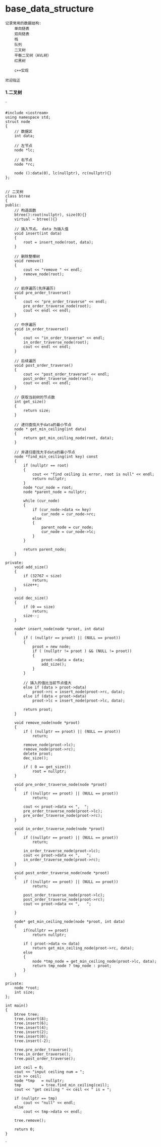 # base_data_structure
	记录常用的数据结构:
		单向链表
		双向链表
		栈
		队列
		二叉树
		平衡二叉树（AVL树）
		红黑树
		
		c++实现
`欢迎指正`

#### 1.二叉树
`
	
	#include <iostream>
	using namespace std;
	struct node
	{
		// 数据区
		int data;

    	// 左节点
    	node *lc;

    	// 右节点
    	node *rc;

    	node ():data(0), lc(nullptr), rc(nullptr){}
	};


	// 二叉树
	class btree	
	{
	public:
		// 构造函数
		btree():root(nullptr), size(0){}
		virtual ~ btree(){}
		
		// 插入节点。 data 为插入值
		void insert(int data)
		{
			root = insert_node(root, data);
		}

		// 删除整棵树
		void remove()
		{
			cout << "remove " << endl;
			remove_node(root);
		}
		
		// 前序遍历(先序遍历)
		void pre_order_traverse()
		{
			cout << "pre_order_traverse" << endl;
			pre_order_traverse_node(root);
			cout << endl << endl;
		}

		// 中序遍历
		void in_order_traverse()
		{
			cout << "in_order_traverse" << endl;
			in_order_traverse_node(root);
			cout << endl << endl;
		}	
		
		// 后续遍历
		void post_order_traverse()
		{
			cout << "post_order_traverse" << endl;
			post_order_traverse_node(root);
			cout << endl << endl;
		}
		
		// 获取当前树的节点数
		int get_size()
		{
			return size;
		}

		// 递归查找大于data的最小节点
		node * get_min_ceiling(int data)
		{
			return get_min_ceiling_node(root, data);
		}

		// 非递归查找大于data的最小节点
		node *find_min_ceiling(int key) const
		{
			if (nullptr == root)
			{
				cout << "find ceiling is error, root is null" << endl;
				return nullptr;
			}
			node *cur_node = root;
			node *parent_node = nullptr;
			
			while (cur_node)
			{
				if (cur_node->data <= key)
					cur_node = cur_node->rc;
				else
				{
					parent_node = cur_node;
					cur_node = cur_node->lc;
				}
			}
		
			return parent_node;
		}
		
	private:
		void add_size()
		{
			if (32767 < size)
				return;
			size++;
		}
		
		void dec_size()
		{
			if (0 == size)
				return;
			size--;
		}

		node* insert_node(node *proot, int data)
		{
			if ( (nullptr == proot) || (NULL == proot))
			{
				proot = new node;
				if ( (nullptr != proot ) && (NULL != proot))
				{
					proot->data = data;
					add_size();
				}
			}

			// 插入的值比当前节点值大
			else if (data > proot->data)
				proot->rc = insert_node(proot->rc, data);
			else if (data < proot->data)
				proot->lc = insert_node(proot->lc, data);

			return proot;
		}

		void remove_node(node *proot)
		{
			if ( (nullptr == proot) || (NULL == proot))
				return;
				
			remove_node(proot->lc);
			remove_node(proot->rc);
			delete proot;
			dec_size();

			if ( 0 == get_size())		
				root = nullptr;
		}
		
		void pre_order_traverse_node(node *proot)
		{
			if ((nullptr == proot) || (NULL == proot))
				return;
			
			cout << proot->data << ",  ";
			pre_order_traverse_node(proot->lc);
			pre_order_traverse_node(proot->rc);
		}

		void in_order_traverse_node(node *proot)
		{
			if ((nullptr == proot) || (NULL == proot))
				return;
			
			in_order_traverse_node(proot->lc);
			cout << proot->data << ",   ";
			in_order_traverse_node(proot->rc);
		}
		
		void post_order_traverse_node(node *proot)
		{
			if ((nullptr == proot) || (NULL == proot))
				return;
			
			post_order_traverse_node(proot->lc);
			post_order_traverse_node(proot->rc);
			cout << proot->data << ",   ";

		}
		
		node* get_min_ceiling_node(node *proot, int data)
		{
			if(nullptr == proot)
				return nullptr;

			if ( proot->data <= data)
				return get_min_ceiling_node(proot->rc, data); 
			else 
			{
				node *tmp_node = get_min_ceiling_node(proot->lc, data);
				return tmp_node ? tmp_node : proot;
			}            
		}

	private:
		node *root;
		int size;
	};

	int main()
	{
		btree tree;
		tree.insert(8);
		tree.insert(6);
		tree.insert(4);
		tree.insert(2);
		tree.insert(0);
		tree.insert(-2);
		
		tree.pre_order_traverse();
		tree.in_order_traverse();
		tree.post_order_traverse();

		int ceil = 0;
		cout << "input ceiling num = ";
		cin >> ceil;
		node *tmp   = nullptr;
		tmp         = tree.find_min_ceiling(ceil);
		cout << "get ceiling " << ceil << " is = ";
	
		if (nullptr == tmp)
			cout << "null" << endl;
		else
			cout << tmp->data << endl;
		
		tree.remove();

		return 0;
	}
`



